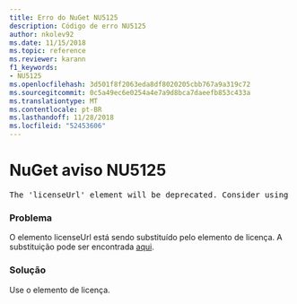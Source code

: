 ```yaml
---
title: Erro do NuGet NU5125
description: Código de erro NU5125
author: nkolev92
ms.date: 11/15/2018
ms.topic: reference
ms.reviewer: karann
f1_keywords:
- NU5125
ms.openlocfilehash: 3d501f8f2063eda8df8020205cbb767a9a319c72
ms.sourcegitcommit: 0c5a49ec6e0254a4e7a9d8bca7daeefb853c433a
ms.translationtype: MT
ms.contentlocale: pt-BR
ms.lasthandoff: 11/28/2018
ms.locfileid: "52453606"
---
```

# <a name="nuget-warning-nu5125"></a>NuGet aviso NU5125
<pre>The 'licenseUrl' element will be deprecated. Consider using the 'license' element instead.</pre>

### <a name="issue"></a>Problema

O elemento licenseUrl está sendo substituído pelo elemento de licença. A substituição pode ser encontrada [aqui](https://github.com/NuGet/Home/issues/4628).

### <a name="solution"></a>Solução

Use o elemento de licença.